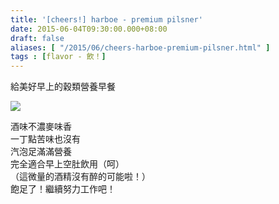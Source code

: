 ```yaml
---
title: '[cheers!] harboe - premium pilsner'
date: 2015-06-04T09:30:00.000+08:00
draft: false
aliases: [ "/2015/06/cheers-harboe-premium-pilsner.html" ]
tags : [flavor - 飲！]
---
```


給美好早上的穀類營養早餐  

![](/images/harboepilsner.jpg)

酒味不濃麥味香  
一丁點苦味也沒有  
汽泡足滿滿營養  
完全適合早上空肚飲用（呵）  
（這微量的酒精沒有醉的可能啦！）  
飽足了！繼續努力工作吧！
